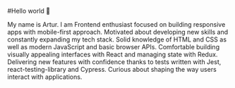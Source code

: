 #Hello world :wave:

My name is Artur. I am Frontend enthusiast focused on building responsive apps with mobile-first approach. Motivated about developing new skills and constantly expanding my tech stack. Solid knowledge of HTML and CSS as well as modern JavaScript and basic browser APIs. Comfortable building visually appealing interfaces with React and managing state with Redux. Delivering new features with confidence thanks to tests written with Jest, react-testing-library and Cypress. Curious about shaping the way users interact with applications.
